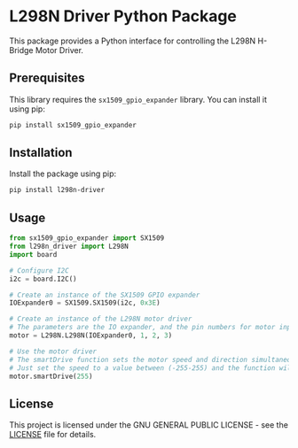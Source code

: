 # L298N Driver Python Package

This package provides a Python interface for controlling the L298N H-Bridge Motor Driver.

## Prerequisites

This library requires the `sx1509_gpio_expander` library. You can install it using pip:

```sh
pip install sx1509_gpio_expander
```

## Installation

Install the package using pip:

```sh
pip install l298n-driver
```

## Usage

```python
from sx1509_gpio_expander import SX1509
from l298n_driver import L298N
import board

# Configure I2C
i2c = board.I2C() 

# Create an instance of the SX1509 GPIO expander
IOExpander0 = SX1509.SX1509(i2c, 0x3E)

# Create an instance of the L298N motor driver
# The parameters are the IO expander, and the pin numbers for motor input 1, motor input 2, and motor speed control
motor = L298N.L298N(IOExpander0, 1, 2, 3)

# Use the motor driver
# The smartDrive function sets the motor speed and direction simultaneously
# Just set the speed to a value between (-255-255) and the function will automatically call the set_speed() function and according to the given speed value also call the forward() or backward() function
motor.smartDrive(255)
```

## License

This project is licensed under the GNU GENERAL PUBLIC LICENSE - see the [LICENSE](LICENSE) file for details.
